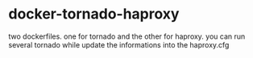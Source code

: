 # docker-tornado-haproxy
two dockerfiles. 
one for tornado and the other for haproxy. 
you can run several tornado while update the informations into the haproxy.cfg
